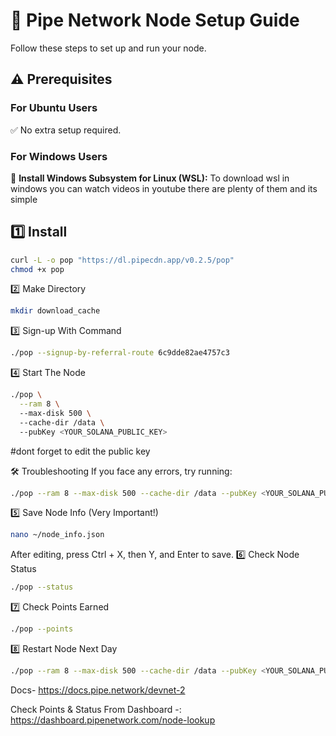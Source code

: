 # 🚀 Pipe Network Node Setup Guide  
Follow these steps to set up and run your node.  
## ⚠️ Prerequisites  

### **For Ubuntu Users**  
✅ No extra setup required.  

### **For Windows Users**  
🔹 **Install Windows Subsystem for Linux (WSL):**
To download wsl in windows you can watch videos in youtube there are plenty of them and its simple

## 1️⃣ Install 

```bash
curl -L -o pop "https://dl.pipecdn.app/v0.2.5/pop"
chmod +x pop
```

2️⃣ Make Directory
```bash
mkdir download_cache
```
3️⃣ Sign-up With Command

```bash
./pop --signup-by-referral-route 6c9dde82ae4757c3 
```
4️⃣ Start The Node
```bash
./pop \
  --ram 8 \              
  --max-disk 500 \       
  --cache-dir /data \    
  --pubKey <YOUR_SOLANA_PUBLIC_KEY> 
```
 #dont forget to edit the public key 
 
  🛠 Troubleshooting
If you face any errors, try running:
```bash
./pop --ram 8 --max-disk 500 --cache-dir /data --pubKey <YOUR_SOLANA_PUBLIC_KEY>
```
5️⃣ Save Node Info (Very Important!)
```bash
nano ~/node_info.json
```
After editing, press Ctrl + X, then Y, and Enter to save.
6️⃣ Check Node Status
```bash
./pop --status
```
7️⃣ Check Points Earned
```bash
./pop --points
```
8️⃣ Restart Node Next Day
```bash
./pop --ram 8 --max-disk 500 --cache-dir /data --pubKey <YOUR_SOLANA_PUBLIC_KEY>
```

Docs- https://docs.pipe.network/devnet-2

Check Points & Status From Dashboard -: https://dashboard.pipenetwork.com/node-lookup
```


